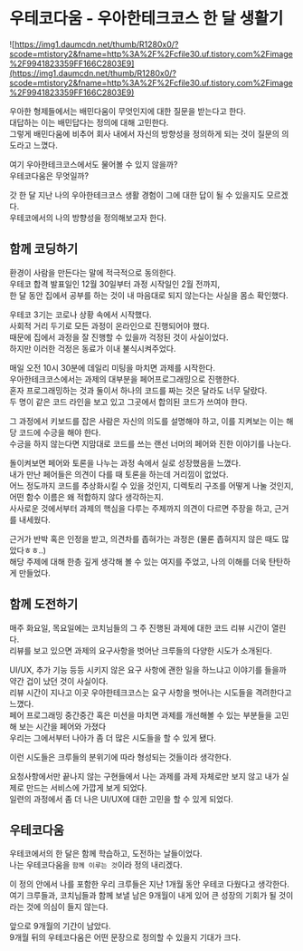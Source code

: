 # 우테코다움 - 우아한테크코스 한 달 생활기

![https://img1.daumcdn.net/thumb/R1280x0/?scode=mtistory2&fname=http%3A%2F%2Fcfile30.uf.tistory.com%2Fimage%2F9941823359FF166C2803E9](https://img1.daumcdn.net/thumb/R1280x0/?scode=mtistory2&fname=http%3A%2F%2Fcfile30.uf.tistory.com%2Fimage%2F9941823359FF166C2803E9)

우아한 형제들에서는 배민다움이 무엇인지에 대한 질문을 받는다고 한다.  
대답하는 이는 배민답다는 정의에 대해 고민한다.  
그렇게 배민다움에 비추어 회사 내에서 자신의 방향성을 정의하게 되는 것이 질문의 의도라고 느꼈다.  

여기 우아한테크코스에서도 물어볼 수 있지 않을까?   
우테코다움은 무엇일까?  

갓 한 달 지난 나의 우아한테크코스 생활 경험이 그에 대한 답이 될 수 있을지도 모르겠다.   
우테코에서의 나의 방향성을 정의해보고자 한다.  

## 함께 코딩하기

환경이 사람을 만든다는 말에 적극적으로 동의한다.   
우테코 합격 발표일인 12월 30일부터 과정 시작일인 2월 전까지,   
한 달 동안 집에서 공부를 하는 것이 내 마음대로 되지 않는다는 사실을 몸소 확인했다.   
 
우테코 3기는 코로나 상황 속에서 시작했다.   
사회적 거리 두기로 모든 과정이 온라인으로 진행되어야 했다.  
때문에 집에서 과정을 잘 진행할 수 있을까 걱정된 것이 사실이었다.  
하지만 이러한 걱정은 동료가 이내 불식시켜주었다.  

매일 오전 10시 30분에 데일리 미팅을 마치면 과제를 시작한다.    
우아한테크코스에서는 과제의 대부분을 페어프로그래밍으로 진행한다.    
혼자 프로그래밍하는 것과 둘이서 하나의 코드를 짜는 것은 달라도 너무 달랐다.     
두 명이 같은 코드 라인을 보고 있고 그곳에서 합의된 코드가 쓰여야 한다.    

그 과정에서 키보드를 잡은 사람은 자신의 의도를 설명해야 하고, 이를 지켜보는 이는 해당 코드에 수긍을 해야 한다.   
수긍을 하지 않는다면 지맘대로 코드를 쓰는 랜선 너머의 페어와 진한 이야기를 나눈다.  

돌이켜보면 페어와 토론을 나누는 과정 속에서 실로 성장했음을 느꼈다.   
내가 만난 페어들은 의견이 다를 때 토론을 하는데 거리낌이 없었다.  
어느 정도까지 코드를 추상화시킬 수 있을 것인지, 디렉토리 구조를 어떻게 나눌 것인지, 어떤 함수 이름은 왜 적합하지 않다 생각하는지.   
사사로운 것에서부터 과제의 핵심을 다루는 주제까지 의견이 다르면 주장을 하고, 근거를 내세웠다.  

근거가 반박 혹은 인정을 받고, 의견차를 좁혀가는 과정은 (물론 좁혀지지 않은 때도 많았다ㅎㅎ..)    
해당 주제에 대해 한층 깊게 생각해 볼 수 있는 여지를 주었고, 나의 이해를 더욱 탄탄하게 만들었다.  

## 함께 도전하기

매주 화요일, 목요일에는 코치님들의 그 주 진행된 과제에 대한 코드 리뷰 시간이 열린다.   
리뷰를 보고 있으면 과제의 요구사항을 벗어난 크루들의 다양한 시도가 소개된다.  

 UI/UX, 추가 기능 등등 시키지 않은 요구 사항에 괜한 일을 하느냐고 이야기를 들을까 약간 겁이 났던 것이 사실이다.    
리뷰 시간이 지나고 이곳 우아한테크코스는 요구 사항을 벗어나는 시도들을 격려한다고 느꼈다.    
페어 프로그래밍 중간중간 혹은 미션을 마치면 과제를 개선해볼 수 있는 부분들을 고민해 보는 시간을 페어와 가졌다  
우리는 그에서부터 나아가 좀 더 많은 시도들을 할 수 있게 됐다.  

이런 시도들은 크루들의 분위기에 따라 형성되는 것들이라 생각한다.  

요청사항에서만 끝나지 않는 구현들에서 나는 과제를 과제 자체로만 보지 않고 내가 실제로 만드는 서비스에 가깝게 보게 되었다.  
일련의 과정에서 좀 더 나은 UI/UX에 대한 고민을 할 수 있게 되었다.   

## 우테코다움

우테코에서의 한 달은 함께 학습하고, 도전하는 날들이었다.  
나는 우테코다움을 `함께 이루는 것`이라 정의 내리겠다.  

이 정의 안에서 나를 포함한 우리 크루들은 지난 1개월 동안 우테코 다웠다고 생각한다.   
여기 크루들과, 코치님들과 함께 보낼 남은 9개월이 내게 있어 큰 성장의 기회가 될 것이라는 것에 의심이 들지 않는다.  

앞으로 9개월의 기간이 남았다.  
9개월 뒤의 우테코다움은 어떤 문장으로 정의할 수 있을지 기대가 크다.  
